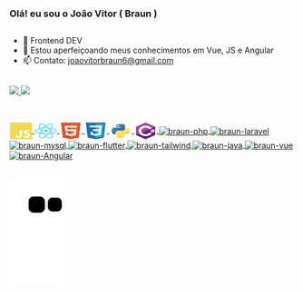 ### Olá! eu sou o João Vitor ( Braun )
##
- 🔭 Frontend DEV
- 🌱 Estou aperfeiçoando meus conhecimentos em Vue, JS e Angular
- 📫 Contato: joaovitorbraun6@gmail.com
##
<div style="display: inline_block" align="">
  <a href="https://github.com/braun07">
  <img height="160em" src="https://github-readme-stats.vercel.app/api?username=braun07&show_icons=true&theme=synthwave&include_all_commits=true&count_private=true"/>
  <img height="160em" src="https://github-readme-stats.vercel.app/api/top-langs/?username=braun07&layout=compact&langs_count=7&theme=synthwave"/>
</div>
  
  ##
  
<div style="display: inline_block"><br>
  <img align="center" alt="braun-Js" height="30" width="40" src="https://raw.githubusercontent.com/devicons/devicon/master/icons/javascript/javascript-plain.svg">
  <img align="center" alt="braun-React" height="30" width="40" src="https://raw.githubusercontent.com/devicons/devicon/master/icons/react/react-original.svg">
  <img align="center" alt="braun-HTML" height="30" width="40" src="https://raw.githubusercontent.com/devicons/devicon/master/icons/html5/html5-original.svg">
  <img align="center" alt="braun-CSS" height="30" width="40" src="https://raw.githubusercontent.com/devicons/devicon/master/icons/css3/css3-original.svg">
  <img align="center" alt="braun-Python" height="30" width="40" src="https://raw.githubusercontent.com/devicons/devicon/master/icons/python/python-original.svg">
  <img align="center" alt="braun-Csharp" height="30" width="40" src="https://raw.githubusercontent.com/devicons/devicon/master/icons/csharp/csharp-original.svg">
  <img align="center" alt="braun-php" height="30" width="40" src="https://cdn.jsdelivr.net/gh/devicons/devicon/icons/php/php-plain.svg" />
  <img align="center" alt="braun-laravel" height="30" width="40" src="https://cdn.jsdelivr.net/gh/devicons/devicon/icons/laravel/laravel-plain.svg" />
  <img align="center" alt="braun-mysql" height="30" width="40" src="https://cdn.jsdelivr.net/gh/devicons/devicon/icons/mysql/mysql-original.svg" />
  <img align="center" alt="braun-flutter" height="30" width="40" src="https://cdn.jsdelivr.net/gh/devicons/devicon/icons/flutter/flutter-original.svg" />
  <img align="center" alt="braun-tailwind" height="30" width="40" src="https://cdn.jsdelivr.net/gh/devicons/devicon/icons/tailwindcss/tailwindcss-plain.svg"/>
  <img align="center" alt="braun-java" height="30" width="40" src="https://cdn.jsdelivr.net/gh/devicons/devicon/icons/java/java-original.svg" />
  <img align="center" alt="braun-vue" height="30" width="40" src="https://cdn.jsdelivr.net/gh/devicons/devicon/icons/vuejs/vuejs-original.svg" />
  <img align="center" alt="braun-Angular" height="30" width="40" src="https://cdn.jsdelivr.net/gh/devicons/devicon/icons/angularjs/angularjs-original.svg" />

</div>
  
  ##
  
  <div> 
 
  ![Snake animation](https://github.com/braun07/braun07/blob/output/github-contribution-grid-snake.svg)
 
</div>
